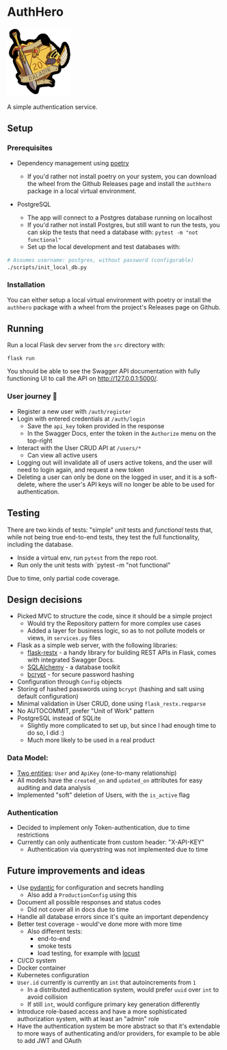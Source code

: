 # AuthHero

![](image.png)

A simple authentication service.

## Setup

### Prerequisites

* Dependency management using [poetry](https://python-poetry.org/docs/#installation)
    * If you'd rather not install poetry on your system, you can download the wheel from the Github Releases page and install the `authhero` package in a local virtual environment.

* PostgreSQL

    * The app will connect to a Postgres database running on localhost
    * If you'd rather not install Postgres, but still want to run the tests, you can skip the tests that need a database with: `pytest -m "not functional"`
    * Set up the local development and test databases with:

```bash
# Assumes username: postgres, without password (configurable)
./scripts/init_local_db.py
```

### Installation

You can either setup a local virtual environment with poetry or install the `authhero` package with a wheel from the project's Releases page on Github.

## Running

Run a local Flask dev server from the `src` directory with:

```
flask run
```

You should be able to see the Swagger API documentation with fully functioning UI to call the API on http://127.0.0.1:5000/.

### User journey 🚀

* Register a new user with `/auth/register`
* Login with entered credentials at `/auth/login`
    * Save the `api_key` token provided in the response
    * In the Swagger Docs, enter the token in the `Authorize` menu on the top-right
* Interact with the User CRUD API at `/users/*`
    * Can view all active users
* Logging out will invalidate all of users active tokens, and the user will need to login again, and request a new token
* Deleting a user can only be done on the logged in user, and it is a soft-delete, where the user's API keys will no longer be able to be used for authentication.

## Testing

There are two kinds of tests: "simple" *unit* tests and *functional* tests that, while not being true end-to-end tests, they test the full functionality, including the database.

* Inside a virtual env, run `pytest` from the repo root.
* Run only the unit tests with `pytest -m "not functional"

Due to time, only partial code coverage.

## Design decisions

* Picked MVC to structure the code, since it should be a simple project
    * Would try the Repository pattern for more complex use cases
    * Added a layer for business logic, so as to not pollute models or views, in `services.py` files
* Flask as a simple web server, with the following libraries:
    * [flask-restx](https://flask-restx.readthedocs.io/en/latest/) - a handy library for building REST APIs in Flask, comes with integrated Swagger Docs.
    * [SQLAlchemy](https://www.sqlalchemy.org/) - a database toolkit
    * [bcrypt](https://github.com/pyca/bcrypt/) - for secure password hashing
* Configuration through `Config` objects 
* Storing of hashed passwords using `bcrypt` (hashing and salt using default configuration)
* Minimal validation in User CRUD, done using `flask_restx.reqparse`
* No AUTOCOMMIT, prefer "Unit of Work" pattern
* PostgreSQL instead of SQLite
    * Slightly more complicated to set up, but since I had enough time to do so, I did :)
    * Much more likely to be used in a real product

### Data Model:

* [Two entities]((src/authhero/models.py)): `User` and `ApiKey` (one-to-many relationship)
* All models have the `created_on` and `updated_on` attributes for easy auditing and data analysis
* Implemented "soft" deletion of Users, with the `is_active` flag

### Authentication

* Decided to implement only Token-authentication, due to time restrictions
* Currently can only authenticate from custom header: "X-API-KEY"
    * Authentication via querystring was not implemented due to time

## Future improvements and ideas

* Use [pydantic](https://pydantic-docs.helpmanual.io/) for configuration and secrets handling
    * Also add a `ProductionConfig` using this
* Document all possible responses and status codes
    * Did not cover all in docs due to time
* Handle all database errors since it's quite an important dependency
* Better test coverage - would've done more with more time
    * Also different tests:
        * end-to-end
        * smoke tests
        * load testing, for example with [locust](https://locust.io/)
* CI/CD system
* Docker container
* Kubernetes configuration
* `User.id` currently is currently an `int` that autoincrements from `1`
    * In a distributed authentication system, would prefer `uuid` over `int` to avoid collision
    * If still `int`, would configure primary key generation differently
* Introduce role-based access and have a more sophisticated authorization system, with at least an "admin" role
* Have the authentication system be more abstract so that it's extendable to more ways of authenticating and/or providers, for example to be able to add JWT and OAuth
